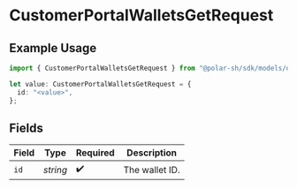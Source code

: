 # CustomerPortalWalletsGetRequest

## Example Usage

```typescript
import { CustomerPortalWalletsGetRequest } from "@polar-sh/sdk/models/operations/customerportalwalletsget.js";

let value: CustomerPortalWalletsGetRequest = {
  id: "<value>",
};
```

## Fields

| Field              | Type               | Required           | Description        |
| ------------------ | ------------------ | ------------------ | ------------------ |
| `id`               | *string*           | :heavy_check_mark: | The wallet ID.     |